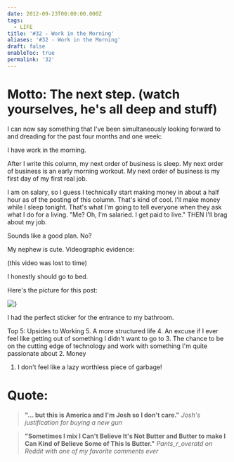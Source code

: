 ```yaml
---
date: 2012-09-23T00:00:00.000Z
tags:
  - LIFE
title: '#32 - Work in the Morning'
aliases: '#32 - Work in the Morning'
draft: false
enableToc: true
permalink: '32'
---
```


# Motto: The next step. (watch yourselves, he's all deep and stuff)

I can now say something that I've been simultaneously looking forward to and dreading for the past four months and one week: 

I have work in the morning. 

After I write this column, my next order of business is sleep. 
My next order of business is an early morning workout. 
My next order of business is my first day of my first real job. 

I am on salary, so I guess I technically start making money in about a half hour as of the posting of this column. That's kind of cool. I'll make money while I sleep tonight. That's what I'm going to tell everyone when they ask what I do for a living. "Me? Oh, I'm salaried. I get paid to live." THEN I'll brag about my job.

Sounds like a good plan. No?

My nephew is cute. Videographic evidence:

(this video was lost to time)

I honestly should go to bed.

Here's the picture for this post:

![}](assets/32-1.jpg)

I had the perfect sticker for the entrance to my bathroom.

Top 5: Upsides to Working
5. A more structured life
4. An excuse if I ever feel like getting out of something I didn't want to go to
3. The chance to be on the cutting edge of technology and work with something I'm quite passionate about
2. Money
1. I don't feel like a lazy worthless piece of garbage! 

# Quote:
> **"... but this is America and I'm Josh so I don't care."**
<cite>Josh's justification for buying a new gun</cite>

> **"Sometimes I mix I Can't Believe It's Not Butter and Butter to make I Can Kind of Believe Some of This Is Butter."**
<cite>Pants_r_overatd on Reddit with one of my favorite comments ever</cite>
